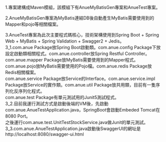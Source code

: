 1.專案建構成Maven模組，該模組下有AnueMyBatisGen專案和AnueTest專案。 <br/>

2.AnueMyBatisGen專案為MyBatis連結DB後自動產生MyBatis需要使用到的Mapper和pojo等相關檔案。 <br/>

3.AnueTest專案為此次主要程式碼核心，技術架構使用到Spring Boot + Spring Web + MyBatis + Spring Validation + Swagger2 + Jedis。 <br/>
3_1.com.anue Package放Spring Boot啟動類。com.anue.config Package下放設定啟動類相關程式。com.anue.controller放Spring Restful Controller。<br/>
    com.anue.mapper Package放MyBatis需要使用到的Mapper程式。com.anue.pojo放MyBatis需要使用的Pojo檔。com.anue.redis Package放Redis相關檔案。 <br/>
    com.anue.service Package放Service的Interface。com.anue.service.impl Package放Service的實作類。com.anue.util Package放共用類，目前有一隻序列化反序列化程式。<br/>
    com.anue.test Package有單元測試用的Junit5測試程式。 <br/>
3_2.目前我運行測試方式是啟動後端的VM後，先啟動com.anue.AnueTestApplication.java，SpringBoot會啟動Embeded Tomcat在8080 Port。<br/>
    之後運行com.anue.test.UnitTestStockService.java做Junit的單元測試。 <br/>
3_3.com.anue.AnueTestApplication.java啟動後SwaggerUI的網址是http://localhost:8080/swagger-ui.html
